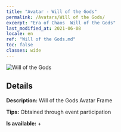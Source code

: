```yaml
---
title: "Avatar - Will of the Gods"
permalink: /Avatars/Will of the Gods/
excerpt: "Era of Chaos  Will of the Gods"
last_modified_at: 2021-06-08
locale: en
ref: "Will of the Gods.md"
toc: false
classes: wide
---
```

 ![Will of the Gods](/images/a/avatarFrame_30.png)

## Details

 **Description:** Will of the Gods Avatar Frame 

 **Tips:** Obtained through event participation 

 **Is available:**  + 

